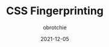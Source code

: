 ---
author: obrotchie
date: 2021-12-05
permalink: false
tags:
  - websites
  - css
  - security
  - privacy
target_url: https://csstracking.dev/
title: CSS Fingerprinting
---
